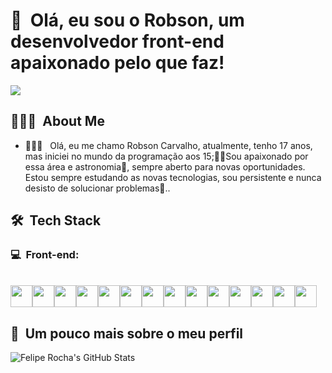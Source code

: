 <h1>👋 &nbsp;Olá, eu sou o Robson, um desenvolvedor front-end apaixonado pelo que faz!</h1>
<img height="auto"  src="https://camo.githubusercontent.com/25c62e35eb1d859017c0dc6a85f91e863002c00266fb101e1ae48f2092ab1d48/68747470733a2f2f692e696d6775722e636f6d2f7034766e47414e2e676966"/>

<h2> 👨🏻‍💻 &nbsp;About Me </h2>

- 👨🏻‍💻 &nbsp; Olá, eu me chamo Robson Carvalho, atualmente, tenho 17 anos, mas iniciei no mundo da programação aos 15;🐱‍💻Sou apaixonado por essa área e astronomia🌌, sempre aberto para novas oportunidades. Estou sempre estudando as novas tecnologias, sou persistente e nunca desisto de solucionar problemas🧠..

<h2> 🛠 &nbsp;Tech Stack</h2>
<h3>💻 &nbsp;Front-end:</h3>



<div style="display: inline_block"><br>
<div style="display: flex">
<img height="35" width="35" src="https://cdn.jsdelivr.net/gh/devicons/devicon/icons/html5/html5-original.svg" />
<img height="35" width="35" src="https://cdn.jsdelivr.net/gh/devicons/devicon/icons/css3/css3-original.svg" />
<img height="35" width="35" src="https://cdn.jsdelivr.net/gh/devicons/devicon/icons/javascript/javascript-original.svg" />
<img height="35" width="35" src="https://cdn.jsdelivr.net/gh/devicons/devicon/icons/typescript/typescript-original.svg" />
<img height="35" width="35" src="https://cdn.jsdelivr.net/gh/devicons/devicon/icons/sass/sass-original.svg" />
<img height="35" width="35" src="https://cdn.jsdelivr.net/gh/devicons/devicon/icons/react/react-original.svg" />
<img height="35" width="35" src="https://cdn.jsdelivr.net/gh/devicons/devicon/icons/nextjs/nextjs-original-wordmark.svg" />
<img height="35" width="35" src="https://cdn.jsdelivr.net/gh/devicons/devicon/icons/redux/redux-original.svg" />
<img height="35" width="35" src="https://cdn.jsdelivr.net/gh/devicons/devicon/icons/graphql/graphql-plain-wordmark.svg" />
<img height="35" width="35" src="https://cdn.jsdelivr.net/gh/devicons/devicon/icons/nodejs/nodejs-original-wordmark.svg" />
<img height="35" width="35" src="https://cdn.jsdelivr.net/gh/devicons/devicon/icons/mysql/mysql-original-wordmark.svg" />
<img height="35" width="35" src="https://cdn.jsdelivr.net/gh/devicons/devicon/icons/mongodb/mongodb-original-wordmark.svg" />
<img height="35" width="35" src="https://cdn.jsdelivr.net/gh/devicons/devicon/icons/git/git-original.svg" />
<img  height="35" width="35" src="https://cdn.jsdelivr.net/gh/devicons/devicon/icons/npm/npm-original-wordmark.svg" />
</div>


 <h2>🚀 &nbsp;Um pouco mais sobre o meu perfil</h2>

![Felipe Rocha's GitHub Stats](https://github-readme-stats.vercel.app/api?username=Robson-Carvalho&show_icons=true&theme=dracula)



